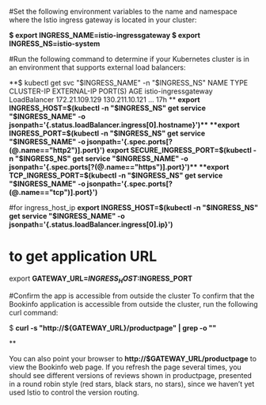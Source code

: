#Set the following environment variables to the name and namespace where the Istio ingress gateway is located in your cluster:

**$ export INGRESS_NAME=istio-ingressgateway
$ export INGRESS_NS=istio-system**

#Run the following command to determine if your Kubernetes cluster is in an environment that supports external load balancers:

**$ kubectl get svc "$INGRESS_NAME" -n "$INGRESS_NS"
NAME                   TYPE           CLUSTER-IP       EXTERNAL-IP      PORT(S)   AGE
istio-ingressgateway   LoadBalancer   172.21.109.129   130.211.10.121   ...       17h
**
**export INGRESS_HOST=$(kubectl -n "$INGRESS_NS" get service "$INGRESS_NAME" -o jsonpath='{.status.loadBalancer.ingress[0].hostname}')**
**export INGRESS_PORT=$(kubectl -n "$INGRESS_NS" get service "$INGRESS_NAME" -o jsonpath='{.spec.ports[?(@.name=="http2")].port}')**
**export SECURE_INGRESS_PORT=$(kubectl -n "$INGRESS_NS" get service "$INGRESS_NAME" -o jsonpath='{.spec.ports[?(@.name=="https")].port}')**
**export TCP_INGRESS_PORT=$(kubectl -n "$INGRESS_NS" get service "$INGRESS_NAME" -o jsonpath='{.spec.ports[?(@.name=="tcp")].port}')**

#for ingress_host_ip
**export INGRESS_HOST=$(kubectl -n "$INGRESS_NS" get service "$INGRESS_NAME" -o jsonpath='{.status.loadBalancer.ingress[0].ip}')**

# to get application URL
export **GATEWAY_URL=$INGRESS_HOST:$INGRESS_PORT**


#Confirm the app is accessible from outside the cluster
To confirm that the Bookinfo application is accessible from outside the cluster, run the following curl command:

$ **curl -s "http://${GATEWAY_URL}/productpage" | grep -o "<title>.*</title>"**
<title>Simple Bookstore App</title>**

You can also point your browser to **http://$GATEWAY_URL/productpage** to view the Bookinfo web page. If you refresh the page several times, you should see different versions of reviews shown in productpage, presented in a round robin style (red stars, black stars, no stars), since we haven’t yet used Istio to control the version routing.

